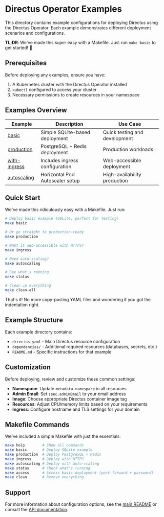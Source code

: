 # Directus Operator Examples

This directory contains example configurations for deploying Directus using the Directus Operator. Each example demonstrates different deployment scenarios and configurations.

**TL;DR**: We've made this super easy with a Makefile. Just run `make basic` to get started! 🚀

## Prerequisites

Before deploying any examples, ensure you have:

1. A Kubernetes cluster with the Directus Operator installed
2. `kubectl` configured to access your cluster
3. Necessary permissions to create resources in your namespace

## Examples Overview

| Example | Description | Use Case |
|---------|-------------|----------|
| [basic](./basic/) | Simple SQLite-based deployment | Quick testing and development |
| [production](./production/) | PostgreSQL + Redis deployment | Production workloads |
| [with-ingress](./with-ingress/) | Includes ingress configuration | Web-accessible deployment |
| [autoscaling](./autoscaling/) | Horizontal Pod Autoscaler setup | High-availability production |

## Quick Start

We've made this ridiculously easy with a Makefile. Just run:

```bash
# Deploy basic example (SQLite, perfect for testing)
make basic

# Or go straight to production-ready
make production

# Want it web-accessible with HTTPS?
make ingress

# Need auto-scaling?
make autoscaling

# See what's running
make status

# Clean up everything
make clean-all
```

That's it! No more copy-pasting YAML files and wondering if you got the indentation right.

## Example Structure

Each example directory contains:
- `directus.yaml` - Main Directus resource configuration
- `dependencies/` - Additional required resources (databases, secrets, etc.)
- `README.md` - Specific instructions for that example

## Customization

Before deploying, review and customize these common settings:

- **Namespace**: Update `metadata.namespace` in all resources
- **Admin Email**: Set `spec.adminEmail` to your email address
- **Image**: Choose appropriate Directus container image tag
- **Resources**: Adjust CPU/memory limits based on your requirements
- **Ingress**: Configure hostname and TLS settings for your domain

## Makefile Commands

We've included a simple Makefile with just the essentials:

```bash
make help        # Show all commands
make basic       # Deploy SQLite example  
make production  # Deploy PostgreSQL + Redis
make ingress     # Deploy with HTTPS
make autoscaling # Deploy with auto-scaling
make status      # Check what's running
make access      # Access basic deployment (port-forward + password)
make clean       # Remove everything
```

## Support

For more information about configuration options, see the [main README](../README.md) or consult the [API documentation](../api/v1/directus_types.go). 